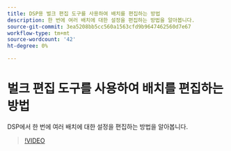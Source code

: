 ```yaml
---
title: DSP용 벌크 편집 도구를 사용하여 배치를 편집하는 방법
description: 한 번에 여러 배치에 대한 설정을 편집하는 방법을 알아봅니다.
source-git-commit: 3ea5208bb5cc560a1563cfd9b9647462560d7e67
workflow-type: tm+mt
source-wordcount: '42'
ht-degree: 0%

---
```


# 벌크 편집 도구를 사용하여 배치를 편집하는 방법

DSP에서 한 번에 여러 배치에 대한 설정을 편집하는 방법을 알아봅니다.

>[!VIDEO](https://video.tv.adobe.com/v/339205)
